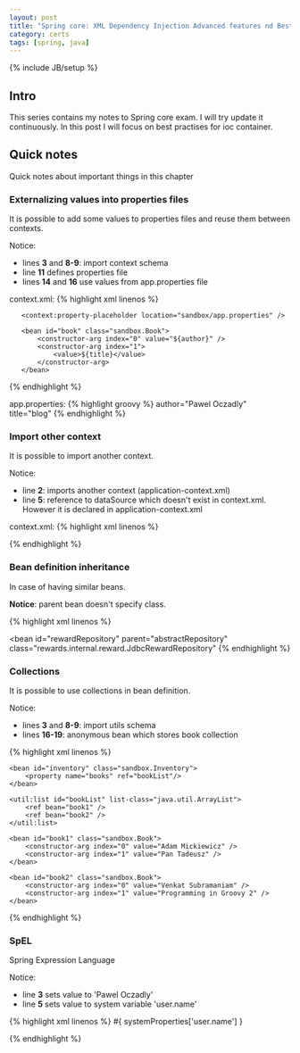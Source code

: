 ```yaml
---
layout: post
title: "Spring core: XML Dependency Injection Advanced features nd Best Practises"
category: certs
tags: [spring, java]
---
```

{% include JB/setup %}

## Intro

This series contains my notes to Spring core exam. I will try update it continuously. In this post I will focus on best practises for ioc container.

## Quick notes

Quick notes about important things in this chapter

### Externalizing values into properties files

It is possible to add some values to properties files and reuse them between contexts.

Notice:

- lines **3** and **8-9**: import context schema
- line **11** defines properties file
- lines **14** and **16** use values from app.properties file

context.xml:
{% highlight xml linenos %}
<?xml version="1.0" encoding="UTF-8"?>
<beans xmlns="http://www.springframework.org/schema/beans"
       xmlns:context="http://www.springframework.org/schema/context"
       xmlns:xsi="http://www.w3.org/2001/XMLSchema-instance"
       xsi:schemaLocation="
         http://www.springframework.org/schema/beans
         http://www.springframework.org/schema/beans/spring-beans.xsd
         http://www.springframework.org/schema/context
         http://www.springframework.org/schema/context/spring-context.xsd">

       <context:property-placeholder location="sandbox/app.properties" />

       <bean id="book" class="sandbox.Book">
           <constructor-arg index="0" value="${author}" />
           <constructor-arg index="1">
               <value>${title}</value>
           </constructor-arg>
       </bean>

</beans>
{% endhighlight %}

app.properties:
{% highlight groovy %}
author="Pawel Oczadly"
title="blog"
{% endhighlight %}

### Import other context

It is possible to import another context.

Notice:

- line **2**: imports another context (application-context.xml)
- line **5**: reference to dataSource which doesn't exist in context.xml. However it is declared in application-context.xml

context.xml:
{% highlight xml linenos %}
<beans>
  <import resource="classpath:sandbox/application-context.xml" />

  <bean id="accountRepository" class="pl.oczadly.account.JdbcAccountRepository">
    <property name="dataSource" ref="dataSource" />
  </bean>
</beans>
{% endhighlight %}

### Bean definition inheritance

In case of having similar beans.

**Notice**: parent bean doesn't specify class.

{% highlight xml linenos %}
<beans>
  <!-- parent bean: -->
  <bean id="abstractRepository" abstract="true">
  	<property name="dataSource" ref="dataSource" />
  </bean>

  <!-- children override class -->
  <bean id="accountRepository" parent="abstractRepository"
  	class="rewards.internal.account.JdbcAccountRepository" />

  <bean id="restaurantRepository" parent="abstractRepository"
  	class="rewards.internal.restaurant.JdbcRestaurantRepository" />

  <bean id="rewardRepository" parent="abstractRepository"
  	class="rewards.internal.reward.JdbcRewardRepository"
</beans>
{% endhighlight %}

### Collections

It is possible to use collections in bean definition.

Notice:

- lines **3** and **8-9**: import utils schema
- lines **16-19**: anonymous bean which stores book collection

{% highlight xml linenos %}
<?xml version="1.0" encoding="UTF-8"?>
<beans xmlns="http://www.springframework.org/schema/beans"
       xmlns:util="http://www.springframework.org/schema/util"
       xmlns:xsi="http://www.w3.org/2001/XMLSchema-instance"
       xsi:schemaLocation="
         http://www.springframework.org/schema/beans
         http://www.springframework.org/schema/beans/spring-beans.xsd
         http://www.springframework.org/schema/util
         http://www.springframework.org/schema/util/spring-util.xsd">


    <bean id="inventory" class="sandbox.Inventory">
        <property name="books" ref="bookList"/>
    </bean>

    <util:list id="bookList" list-class="java.util.ArrayList">
        <ref bean="book1" />
        <ref bean="book2" />
    </util:list>

    <bean id="book1" class="sandbox.Book">
        <constructor-arg index="0" value="Adam Mickiewicz" />
        <constructor-arg index="1" value="Pan Tadeusz" />
    </bean>

    <bean id="book2" class="sandbox.Book">
        <constructor-arg index="0" value="Venkat Subramaniam" />
        <constructor-arg index="1" value="Programming in Groovy 2" />
    </bean>

</beans>
{% endhighlight %}

### SpEL

Spring Expression Language

Notice:

- line **3** sets value to 'Pawel Oczadly'
- line **5** sets value to system variable 'user.name'

{% highlight xml linenos %}
<beans>
  <bean id="b1" class="sandbox.Book">
    <constructor-arg index="0" value="#{ b2.author }" />
    <constructor-arg index="1">
      <value>#{ systemProperties['user.name'] }</value>
    </constructor-arg>
  </bean>

  <bean id="b2" class="sandbox.Book">
    <property name="author" value="Pawel Oczadly" />
    <property name="title" value="blog" />
  </bean>
</beans>
{% endhighlight %}
